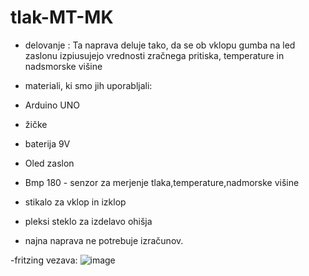 # tlak-MT-MK
- delovanje : Ta naprava deluje tako, da se ob vklopu gumba na led zaslonu izpiusujejo vrednosti zračnega pritiska, temperature in nadsmorske višine

- materiali, ki smo jih uporabljali:
- Arduino UNO
- žičke
- baterija 9V
- Oled zaslon
- Bmp 180 - senzor za merjenje tlaka,temperature,nadmorske višine
- stikalo za vklop in izklop
- pleksi steklo za izdelavo ohišja

- najna naprava ne potrebuje izračunov.

-fritzing vezava:
![image](https://user-images.githubusercontent.com/97598894/171343622-c079a7b8-bb0c-468c-87f6-98ebf74455f2.png)
